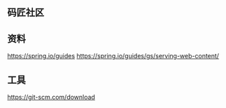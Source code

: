 ## 码匠社区

## 资料
https://spring.io/guides
https://spring.io/guides/gs/serving-web-content/
## 工具
https://git-scm.com/download